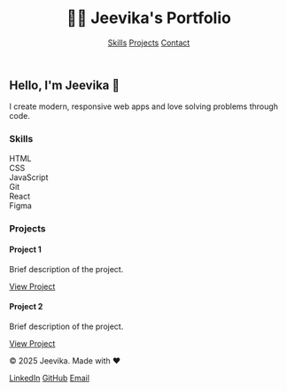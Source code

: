 <!DOCTYPE html>
<html lang="en">
<head>
  <meta charset="UTF-8" />
  <meta name="viewport" content="width=device-width, initial-scale=1.0" />
  <title>Jeevika's Portfolio</title>
  <link rel="stylesheet" href="styles.css" />
</head>
<body>
  <!-- Header -->
  <header class="header">
    <h1>👩‍💻 Jeevika's Portfolio</h1>
    <nav>
      <a href="#skills">Skills</a>
      <a href="#projects">Projects</a>
      <a href="#contact">Contact</a>
    </nav>
  </header>

  <!-- About -->
  <section class="hero">
    <h2>Hello, I'm Jeevika 👋</h2>
    <p>I create modern, responsive web apps and love solving problems through code.</p>
  </section>

  <!-- Skills -->
  <section id="skills" class="section">
    <h3>Skills</h3>
    <div class="grid">
      <div>HTML</div>
      <div>CSS</div>
      <div>JavaScript</div>
      <div>Git</div>
      <div>React</div>
      <div>Figma</div>
    </div>
  </section>

  <!-- Projects -->
  <section id="projects" class="section projects">
    <h3>Projects</h3>
    <div class="grid">
      <div>
        <h4>Project 1</h4>
        <p>Brief description of the project.</p>
        <a href="#">View Project</a>
      </div>
      <div>
        <h4>Project 2</h4>
        <p>Brief description of the project.</p>
        <a href="#">View Project</a>
      </div>
    </div>
  </section>

  <!-- Footer -->
  <footer id="contact" class="footer">
    <p>© 2025 Jeevika. Made with ❤️</p>
    <div class="links">
      <a href="#">LinkedIn</a>
      <a href="#">GitHub</a>
      <a href="mailto:your-email@example.com">Email</a>
    </div>
  </footer>
</body>
</html>
